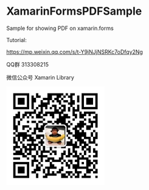 # XamarinFormsPDFSample
Sample for showing PDF on xamarin.forms

Tutorial:

https://mp.weixin.qq.com/s/t-Y9jNJjNSRKc7oDfqy2Ng

QQ群
313308215

微信公众号
Xamarin Library

<img src="https://github.com/jingliancui/XamarinFormsPDFSample/blob/master/Images/wechatqrcode.jpg?raw=true"/>

